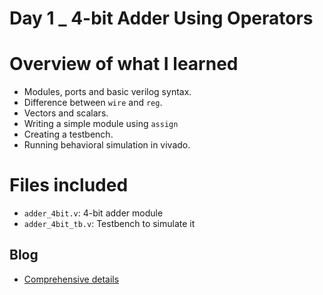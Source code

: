 # Day 1 _ 4-bit Adder Using Operators

# Overview of what I learned
- Modules, ports and basic verilog syntax.
- Difference between `wire` and `reg`.
- Vectors and scalars.
- Writing a simple module using `assign`
- Creating a testbench.
- Running behavioral simulation in vivado.

# Files included
- `adder_4bit.v`: 4-bit adder module
- `adder_4bit_tb.v`: Testbench to simulate it

## Blog
- [Comprehensive details](https://medium.com/@jacokirera20/building-a-4-bit-adder-in-verilog-using-xilinx-vivado-714927042c30)
